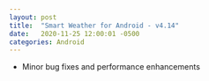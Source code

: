 ```yaml
---
layout: post
title:  "Smart Weather for Android - v4.14"
date:   2020-11-25 12:00:01 -0500
categories: Android
---
```


- Minor bug fixes and performance enhancements
